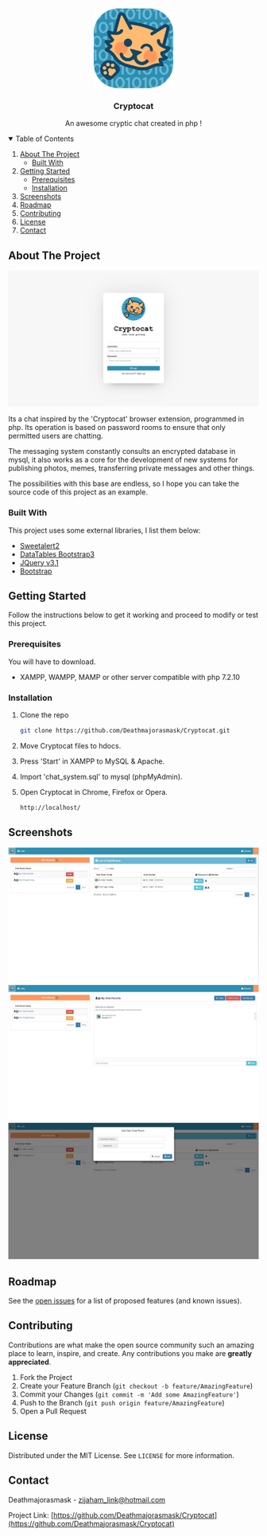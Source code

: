 <!-- HEADER -->
<br />
<p align="center">
 <a href="https://github.com/Deathmajorasmask/Cryptocat">
    <img src="img/1200px-Cryptocat_logo_new.png" alt="Logo" width="160" height="160">
 </a>

  <h3 align="center">Cryptocat</h3>

  <p align="center">
    An awesome cryptic chat created in php !
    <br />
  </p>
</p>

<!-- TABLE OF CONTENTS -->
<details open="open">
  <summary>Table of Contents</summary>
  <ol>
    <li>
      <a href="#about-the-project">About The Project</a>
      <ul>
        <li><a href="#built-with">Built With</a></li>
      </ul>
    </li>
    <li>
      <a href="#getting-started">Getting Started</a>
      <ul>
        <li><a href="#prerequisites">Prerequisites</a></li>
        <li><a href="#installation">Installation</a></li>
      </ul>
    </li>
    <li><a href="#screenshots">Screenshots</a></li>
    <li><a href="#roadmap">Roadmap</a></li>
    <li><a href="#contributing">Contributing</a></li>
    <li><a href="#license">License</a></li>
    <li><a href="#contact">Contact</a></li>
  </ol>
</details>


<!-- ABOUT THE PROJECT -->
## About The Project

[![Product Name Screen Shot][screenshot]](https://github.com/Deathmajorasmask/Cryptocat)

Its a chat inspired by the 'Cryptocat' browser extension, programmed in php. Its operation is based on password rooms to ensure that only permitted users are chatting.

The messaging system constantly consults an encrypted database in mysql, it also works as a core for the development of new systems for publishing photos, memes, transferring private messages and other things.

The possibilities with this base are endless, so I hope you can take the source code of this project as an example.

### Built With

This project uses some external libraries, I list them below:
* [Sweetalert2](https://sweetalert2.github.io/)
* [DataTables Bootstrap3](https://datatables.net/examples/styling/bootstrap)
* [JQuery v3.1](https://ajax.googleapis.com/ajax/libs/jquery/3.1.0/jquery.min.js)
* [Bootstrap](https://getbootstrap.com/)



<!-- GETTING STARTED -->
## Getting Started

Follow the instructions below to get it working and proceed to modify or test this project.

### Prerequisites

You will have to download.
* XAMPP, WAMPP, MAMP or other server compatible with php 7.2.10



### Installation

1. Clone the repo
   ```sh
   git clone https://github.com/Deathmajorasmask/Cryptocat.git
   ```
3. Move Cryptocat files to hdocs.

4. Press 'Start' in XAMPP to MySQL & Apache.

5. Import 'chat_system.sql' to mysql (phpMyAdmin).

6. Open Cryptocat in Chrome, Firefox or Opera.
   ```sh
   http://localhost/
   ```


## Screenshots
![Product Name Screen Shot][screenshot01]
![Product Name Screen Shot][screenshot02]
![Product Name Screen Shot][screenshot03]




<!-- ROADMAP -->
## Roadmap

See the [open issues](https://github.com/Deathmajorasmask/Cryptocat/issues) for a list of proposed features (and known issues).



<!-- CONTRIBUTING -->
## Contributing

Contributions are what make the open source community such an amazing place to learn, inspire, and create. Any contributions you make are **greatly appreciated**.

1. Fork the Project
2. Create your Feature Branch (`git checkout -b feature/AmazingFeature`)
3. Commit your Changes (`git commit -m 'Add some AmazingFeature'`)
4. Push to the Branch (`git push origin feature/AmazingFeature`)
5. Open a Pull Request



<!-- LICENSE -->
## License

Distributed under the MIT License. See `LICENSE` for more information.



<!-- CONTACT -->
## Contact

Deathmajorasmask - zijaham_link@hotmail.com

Project Link: [https://github.com/Deathmajorasmask/Cryptocat](https://github.com/Deathmajorasmask/Cryptocat)




<!-- MARKDOWN LINKS & IMAGES -->
[screenshot]: images/Screen01_Cryptocat.JPG
[screenshot01]: images/Screen02_Cryptocat.JPG
[screenshot02]: images/Screen03_Cryptocat.JPG
[screenshot03]: images/Screen04_Cryptocat.JPG
